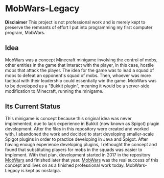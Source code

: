 ﻿# MobWars-Legacy
**Disclaimer** 
This project is not professional work and is merely kept to preserve the remnants of effort I put into programming my first computer program, MobWars.

##  Idea
MobWars was a concept Minecraft minigame involving the control of mobs, other entities in the game that interact with the player, in this case, hostile mobs that attack the player. The idea for the game was to lead a squad of mobs to defeat an opponent's squad of mobs. Then, whoever was more tactical with their leadership could essentially win the game. MobWars was to be developed as a "Bukkit plugin", meaning it would be a server-side modification to Minecraft, running the minigame.

## Its Current Status
This minigame is concept because this original idea was never implemented, due to lack experience in Bukkit (now known as Spigot) plugin development. After the files in this repository were created and worked with, I abandoned the work and decided to start developing smaller-scale Spigot plugins in order to practice developing in Java and Spigot. After having enough experience developing plugins, I rethought the concept and found that substituting players for mobs in the squads was easier to implement. With that plan, development started in 2017 in the repository [MobWars](https://github.com/npweber/MobWars) and finished later that year. [MobWars](https://github.com/npweber/MobWars) was the real success of this concept and lives on as a finished professional work today. MobWars-Legacy is kept as nostalgia.
